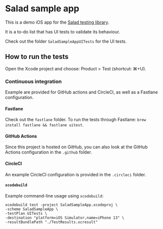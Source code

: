 # Salad sample app

This is a demo iOS app for the [Salad testing library](https://github.com/Q42/Salad).

It is a to-do list that has UI tests to validate its behaviour. 

Check out the folder `SaladSampleAppUITests` for the UI tests.

## How to run the tests

Open the Xcode project and choose: Product > Test (shortcut: ⌘+U).

### Continuous integration

Example are provided for GitHub actions and CircleCI, as well as a Fastlane configuration.

#### Fastlane

Check out the `fastlane` folder.
To run the tests through Fastlane: `brew install fastlane && fastlane uitest`.

#### GitHub Actions

Since this project is hosted on GitHub, you can also look at the GitHub Actions configuration in the `.github` folder.

#### CircleCI

An example CircleCI configuration is provided in the `.circleci` folder.

#### `xcodebuild`

Example command-line usage using `xcodebuild`:

```
xcodebuild test -project SaladSampleApp.xcodeproj \
-scheme SaladSampleApp \
-testPlan UITests \
-destination "platform=iOS Simulator,name=iPhone 13" \
-resultBundlePath "./TestResults.xcresult"
```
